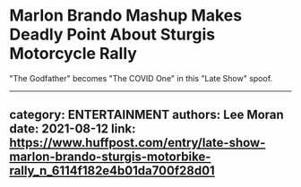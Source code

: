 # Marlon Brando Mashup Makes Deadly Point About Sturgis Motorcycle Rally

"The Godfather" becomes "The COVID One" in this "Late Show" spoof.

---
category: ENTERTAINMENT
authors: Lee Moran
date: 2021-08-12
link: https://www.huffpost.com/entry/late-show-marlon-brando-sturgis-motorbike-rally_n_6114f182e4b01da700f28d01
---
